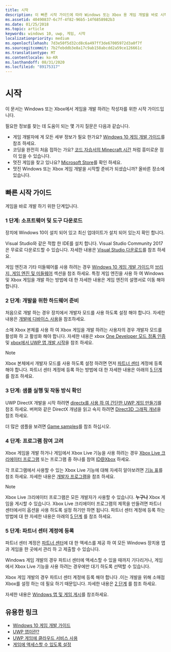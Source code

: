 ```yaml
---
title: 시작
description: 이 빠른 시작 가이드에 따라 Windows 또는 Xbox 용 게임 개발을 바로 시작 하는 방법을 알아봅니다.
ms.assetid: 40490837-6c7f-4f82-96b5-14f6858982b3
ms.date: 01/25/2018
ms.topic: article
keywords: windows 10, uwp, 게임, 시작
localizationpriority: medium
ms.openlocfilehash: 7d3e50f5d32cd8c6a497ff3de67005972d3a0f7f
ms.sourcegitcommit: 7b2febddb3e8a17c9ab158abcdd2a59ce126661c
ms.translationtype: MT
ms.contentlocale: ko-KR
ms.lasthandoff: 08/31/2020
ms.locfileid: "89175317"
---
```

# <a name="getting-started"></a>시작

이 문서는 Windows 또는 Xbox에서 게임을 개발 하려는 작성자를 위한 시작 가이드입니다. 

필요한 정보를 찾는 데 도움이 되는 몇 가지 질문은 다음과 같습니다.
* 게임 개발자에 게 모든 세부 정보가 필요 한가요? [Windows 10 게임 개발 가이드](e2e.md)를 참조 하세요.
* 코딩을 완전히 처음 접하는 가요? [코드 자습서의 Minecraft 시간](https://code.org/minecraft) 처럼 흥미로운 점이 있을 수 있습니다.
* 멋진 게임을 찾고 있나요? [Microsoft Store](https://www.microsoft.com/store)를 확인 하세요.
* 멋진 Windows 또는 Xbox 게임 개발을 시작할 준비가 되셨습니까?  올바른 장소에 있습니다.

## <a name="quick-start-guide"></a>빠른 시작 가이드

게임을 바로 개발 하기 위한 단계입니다.

### <a name="step-1-get-the-software-and-tools"></a>1 단계: 소프트웨어 및 도구 다운로드

장치에 Windows 10이 설치 되어 있고 최신 업데이트가 설치 되어 있는지 확인 합니다.

Visual Studio와 같은 적합 한 IDE를 설치 합니다. Visual Studio Community 2017은 무료로 다운로드할 수 있습니다. 자세한 내용은 [Visual Studio 다운로드](https://visualstudio.microsoft.com/downloads/)를 참조 하세요.

게임 엔진과 기타 미들웨어를 사용 하려는 경우 [Windows 10 게임 개발 가이드](e2e.md)의 [브리지, 게임 엔진 및 미들웨어](e2e.md#bridges-game-engines-and-middleware) 섹션을 참조 하세요. 특정 게임 엔진을 사용 하 여 Windows 및 Xbox 게임을 개발 하는 방법에 대 한 자세한 내용은 게임 엔진의 설명서로 이동 해야 합니다.

### <a name="step-2-prepare-your-hardware-for-development"></a>2 단계: 개발을 위한 하드웨어 준비

처음으로 개발 하는 경우 장치에서 개발자 모드를 사용 하도록 설정 해야 합니다. 자세한 내용은 [개발에 디바이스 사용](../get-started/enable-your-device-for-development.md)을 참조하세요.

소매 Xbox 본체를 사용 하 여 Xbox 게임을 개발 하려는 사용자의 경우 개발자 모드를 활성화 하 고 활성화 해야 합니다. 자세한 내용은 xbox [One Developer 모드 정품 인증](../xbox-apps/devkit-activation.md) 및 [xbox에서 UWP 앱 개발 시작](../xbox-apps/getting-started.md)을 참조 하세요. 

> [!Note]
> Xbox 본체에서 개발자 모드를 사용 하도록 설정 하려면 먼저 [파트너 센터](https://partner.microsoft.com/dashboard)  계정에 등록 해야 합니다. 파트너 센터 계정에 등록 하는 방법에 대 한 자세한 내용은 아래의 [5 단계](#step-5-sign-up-for-a-partner-center-account) 를 참조 하세요.

### <a name="step-3-run-a-sample-and-see-how-it-works"></a>3 단계: 샘플 실행 및 작동 방식 확인

UWP DirectX 개발을 시작 하려면 [directx를 사용 하 여 간단한 UWP 게임 만들기](tutorial--create-your-first-uwp-directx-game.md)를 참조 하세요. 버퍼와 같은 DirectX 개념을 읽고 숙지 하려면 [Direct3D 그래픽 개념](../graphics-concepts/index.md)을 참조 하세요.

더 많은 샘플을 보려면 [Game samples](e2e.md#game-samples)를 참조 하십시오.

### <a name="step-4-consider-joining-a-program"></a>4 단계: 프로그램 참여 고려

Xbox 게임을 개발 하거나 게임에서 Xbox Live 기능을 사용 하려는 경우 [Xbox Live 크리에이터 프로그램](https://developer.microsoft.com/games/xbox/xboxlive/creator) 또는 프로그램 중 하나를 참여 [ID@Xbox](https://www.xbox.com/Developers/id) 하세요. 

각 프로그램에서 사용할 수 있는 Xbox Live 기능에 대해 자세히 알아보려면 [기능 표](/gaming/xbox-live/developer-program-overview.md#feature-table)를 참조 하세요. 자세한 내용은 [개발자 프로그램](e2e.md#developer-programs)을 참조 하세요.

> [!Note]
> Xbox Live 크리에이터 프로그램은 모든 개발자가 사용할 수 있습니다. **누구나** Xbox 게임을 게시할 수 있습니다. Xbox Live 크리에이터 프로그램의 제목을 만들려면 파트너 센터에서이 옵션을 사용 하도록 설정 하기만 하면 됩니다. 파트너 센터 계정에 등록 하는 방법에 대 한 자세한 내용은 아래의 [5 단계](#step-5-sign-up-for-a-partner-center-account) 를 참조 하세요.

### <a name="step-5-sign-up-for-a-partner-center-account"></a>5 단계: 파트너 센터 계정에 등록

파트너 센터 계정은 [파트너 센터](https://partner.microsoft.com/dashboard)에 대 한 액세스를 제공 하 여 모든 Windows 장치용 앱과 게임을 한 곳에서 관리 하 고 제출할 수 있습니다.

Windows 게임 개발의 경우 파트너 센터에 액세스할 수 있을 때까지 기다리거나, 게임에서 Xbox Live 기능을 사용 하려는 경우에만 대기 하도록 선택할 수 있습니다.

Xbox 게임 개발의 경우 파트너 센터 계정에 등록 해야 합니다 .이는 개발을 위해 소매점 Xbox를 설정 하는 데 필요 하기 때문입니다. 자세한 내용은 [2 단계](#step-2-prepare-your-hardware-for-development) 를 참조 하세요.

자세한 내용은 [Windows 앱 및 게임 게시](../publish/index.md)를 참조하세요.

## <a name="useful-links"></a>유용한 링크

* [Windows 10 게임 개발 가이드](e2e.md)
* [UWP 앱이란?](../get-started/universal-application-platform-guide.md)
* [UWP 게임에 클라우드 서비스 사용](cloud-for-games.md)
* [게임에 액세스할 수 있도록 설정](accessibility-for-games.md)
